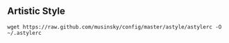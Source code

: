 Artistic Style
--------------
```
wget https://raw.github.com/musinsky/config/master/astyle/astylerc -O ~/.astylerc
```
